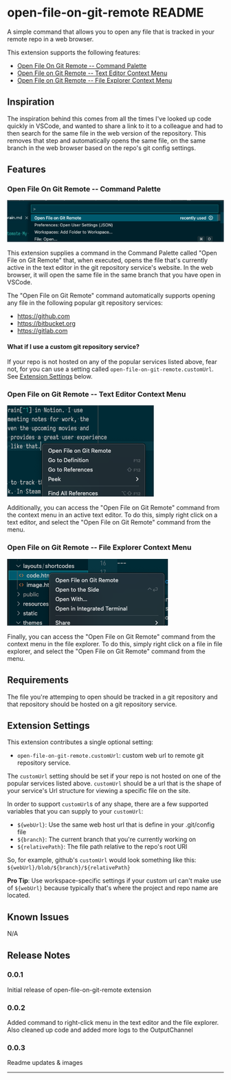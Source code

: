 # open-file-on-git-remote README

A simple command that allows you to open any file that is tracked in your remote
repo in a web browser.

This extension supports the following features:

- [Open File On Git Remote -- Command Palette](#open-file-on-git-remote----command-palette)
- [Open File on Git Remote -- Text Editor Context Menu](#open-file-on-git-remote----text-editor-context-menu)
- [Open File on Git Remote -- File Explorer Context Menu](#open-file-on-git-remote----file-explorer-context-menu)

## Inspiration

The inspiration behind this comes from all the times I've looked up code quickly
in VSCode, and wanted to share a link to it to a colleague and had to then search
for the same file in the web version of the repository. This removes that step
and automatically opens the same file, on the same branch in the web browser
based on the repo's git config settings.

## Features

### Open File On Git Remote -- Command Palette

![command palette screenshot](assets/command-palette.png)

This extension supplies a command in the Command Palette called
"Open File on Git Remote" that, when executed, opens the file that's currently
active in the text editor in the git repository service's website. In the web
browser, it will open the same file in the same branch that you have open in
VSCode.

The "Open File on Git Remote" command automatically supports opening any file
in the following popular git repository services:

- https://github.com
- https://bitbucket.org
- https://gitlab.com

#### What if I use a custom git repository service?

If your repo is not hosted on any of the popular services listed above, fear not,
for you can use a setting called `open-file-on-git-remote.customUrl`. See
[Extension Settings](#extension-settings) below.

### Open File on Git Remote -- Text Editor Context Menu

![text editor context menu screenshot](assets/text-editor.png)

Additionally, you can access the "Open File on Git Remote" command from the
context menu in an active text editor. To do this, simply right click on a text
editor, and select the "Open File on Git Remote" command from the menu.

### Open File on Git Remote -- File Explorer Context Menu

![file explorer context menu screenshot](assets/file-explorer.png)

Finally, you can access the "Open File on Git Remote" command from the
context menu in the file explorer. To do this, simply right click on a file in
file explorer, and select the "Open File on Git Remote" command from the menu.

## Requirements

The file you're attemping to open should be tracked in a git repository and that
repository should be hosted on a git repository service.

## Extension Settings

This extension contributes a single optional setting:

- `open-file-on-git-remote.customUrl`: custom web url to remote git repository service.

The `customUrl` setting should be set if your repo is not hosted on one of the
popular services listed above. `customUrl` should be a url that is the shape
of your service's Url structure for viewing a specific file on the site.

In order to support `customUrl`s of any shape, there are a few supported variables
that you can supply to your `customUrl`:

- `${webUrl}`: Use the same web host url that is define in your .git/config file
- `${branch}`: The current branch that you're currently working on
- `${relativePath}`: The file path relative to the repo's root URI

So, for example, github's `customUrl` would look something like this:
`${webUrl}/blob/${branch}/${relativePath}`

**Pro Tip**: Use workspace-specific settings if your custom url can't make use of
`${webUrl}` because typically that's where the project and repo name are located.

## Known Issues

N/A

## Release Notes

### 0.0.1

Initial release of open-file-on-git-remote extension

### 0.0.2

Added command to right-click menu in the text editor and the file explorer.
Also cleaned up code and added more logs to the OutputChannel

### 0.0.3

Readme updates & images

---
